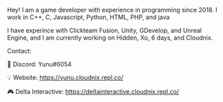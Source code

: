 Hey! I am a game developer with experience in programming since 2018. I work in C++, C, Javascript, Python, HTML, PHP, and java



I have experince with Clickteam Fusion, Unity, GDevelop, and Unreal Engine, and I am currently working on Hidden, Xo, 6 days, and Cloudnix.



Contact:

💬 Discord: Yunu#6054

💡 Website: https://yunu.cloudnix.repl.co/

🎮 Delta Interactive: https://deltainteractive.cloudnix.repl.co/

